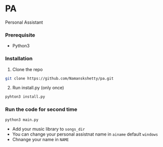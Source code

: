 # PA
Personal Assistant
### Prerequisite
* Python3

### Installation
1. Clone the repo
  ```sh
  git clone https://github.com/Namanskshetty/pa.git
  ```
2. Run install.py (only once)
  ```sh
  pyhton3 install.py
  ```

   
### Run the code for second time
   ```sh
   python3 main.py
   ```

* Add your music library to `songs_dir`
* You can change your personal assistnat name in `ainame` default `windows`
* Chnange your name in `NAME`

